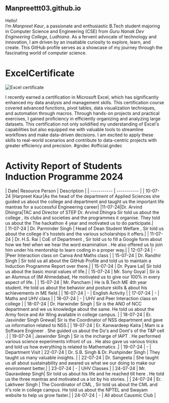 ## Manpreettt03.github.io
Hello! <br>
I’m *Manpreet Kaur*, a passionate and enthusiastic B.Tech student majoring in Computer Science and Engineering (CSE) from *Guru Nanak Dev Engineering College, Ludhiana*. As a fervent advocate of technology and innovation, I am driven by an insatiable curiosity to explore, learn, and create. This GitHub profile serves as a showcase of my journey through the fascinating world of computer science.<br>

# ExcelCertificate

![Excel certificate ](https://github.com/user-attachments/assets/ba18f5e0-876e-4442-875a-b0fbc1cb849d)


I recently earned a certification in Microsoft Excel, which has significantly enhanced my data analysis and management skills. This certification course covered advanced functions, pivot tables, data visualization techniques, and automation through macros. Through hands-on projects and practical exercises, I gained proficiency in efficiently organizing and analyzing large datasets. This certification not only solidified my understanding of Excel's capabilities but also equipped me with valuable tools to streamline workflows and make data-driven decisions. I am excited to apply these skills to real-world scenarios and contribute to data-centric projects with greater efficiency and precision.
#gndec #official.gndec 


# Activity Report of Students Induction Programme 2024

| Date| Resource Person | Description |
| ----------- | ----------- |
| 10-07-24 |Harpreet Kaur|As the head of the department of Applied Sciences she guided us about the college and department and taught us the important life mantras for a successful Engineering career|
|11-07-24|Dr. Arvind Dhingra|TAC and Director of STEP Dr. Arvind Dhingra Sir told us about the college , its clubs and societies and the programmes it organise. They told us about the The hackathon 4 year and motivated us to do participate.|  
| 11-07-24 | Dr. Parminder Singh | Head of Dean Student Welfare , Sir told us about the college it's hostels and the various scholarships it offers.|
| 11-07-24 | Dr. H.S. Rai  | CoE of Department , Sir told us to fill a Google form about how we feel when we hear the word examination . He also offered us to join him under his mentorship to learn coding in a proper way.|
| 12-07-24 | - |Peer Interaction class on Canva And Maths class |
| 15-07-24 | Dr. Randhir Singh | Sir told us all about the GitHub Profile and told us to maintain a Induction Programme Report over there.|
| 15-07-24 | Dr. Pyare Lal| Sir told us about the basic moral values of life.|
| 15-07-24 | Mr. Sony Goyal | Sir is an Alumnus of IIM Ahmedabad, He motivated us to give our 100% in every aspect of life. |
| 15-07-24 | Mr. Pancham | He is B.Tech ME 4th year student. He told us about the behavior and posture skills & about his achievements in ME field.|
| 16-07-24 | - | English Activity |
| 17-07-24 | - | Maths and UHV class |
| 18-07-24 | - | UHV and Peer Interaction class on college |
| 18-07-24 | Dr. Harwinder Singh | Sir is the ANO of NCC department and we us knowledge about the same. He told us about the Army force and Air Wing available in college campus. |
| 18-07-24 | Er. Jasvinder Singh Grewal| Sir is the Coordinator of NSS department and gave us information related to NSS.|
| 19-07-24 | Er. Kanwardeep Kalra | Mam is a Software Engineer . She guided us about the Do's and Dont's of the T&P cell .|
| 19-07-24 | Jaswinder Singh | Sir is the incharge of IAPT . He performed various science experiments infront of us . He also gave us various tricks and told us how everything is related to Mathematics .|
| 19-07-24 | - | Department Visit
| 22-07-24 | Dr. S.B. Singh & Dr. Pushpinder Singh | They taught us many valuable insights. |
| 22-07-24 | Dr. Sangeeta | She taught us all about sustainability and awared us what we our doing to make our environment better.|
| 23-07-24 | - | UHV Classes |
| 24-07-24 | Mr. Gauravdeep Singh| Sir told us about his life and he reached till here . He told us the three mantras and motivated us a lot by his stories. |
| 24-07-24 | Er. Lakhveer Singh | The Coordinator of CML , Sir told us about the CML and it's role in college campus. He told us about the NPTEL and Swayam website to help us grow faster.|
| 24-07-24 | - | All about Causmic Club |
